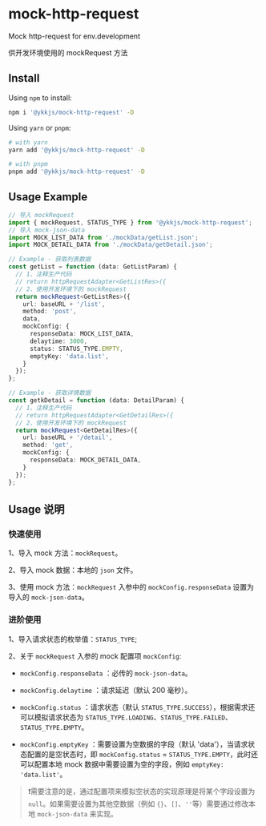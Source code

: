 # mock-http-request

Mock http-request for env.development

供开发环境使用的 mockRequest 方法

## Install

Using `npm` to install:

```bash
npm i '@ykkjs/mock-http-request' -D
```

Using `yarn` or `pnpm`:

```bash
# with yarn
yarn add '@ykkjs/mock-http-request' -D

# with pnpm
pnpm add '@ykkjs/mock-http-request' -D
```

## Usage Example

```ts
// 导入 mockRequest
import { mockRequest, STATUS_TYPE } from '@ykkjs/mock-http-request';
// 导入 mock-json-data
import MOCK_LIST_DATA from './mockData/getList.json';
import MOCK_DETAIL_DATA from './mockData/getDetail.json';

// Example - 获取列表数据
const getList = function (data: GetListParam) {
  // 1、注释生产代码
  // return httpRequestAdapter<GetListRes>({
  // 2、使用开发环境下的 mockRequest
  return mockRequest<GetListRes>({
    url: baseURL + '/list',
    method: 'post',
    data,
    mockConfig: {
      responseData: MOCK_LIST_DATA,
      delaytime: 3000,
      status: STATUS_TYPE.EMPTY,
      emptyKey: 'data.list',
    }
  });
};

// Example - 获取详情数据
const getkDetail = function (data: DetailParam) {
  // 1、注释生产代码
  // return httpRequestAdapter<GetDetailRes>({
  // 2、使用开发环境下的 mockRequest
  return mockRequest<GetDetailRes>({
    url: baseURL + '/detail',
    method: 'get',
    mockConfig: {
      responseData: MOCK_DETAIL_DATA,
    }
  });
};
```

## Usage 说明

### 快速使用

1、导入 mock 方法：`mockRequest`。

2、导入 mock 数据：本地的 `json` 文件。

3、使用 mock 方法：`mockRequest` 入参中的 `mockConfig.responseData` 设置为导入的 `mock-json-data`。

### 进阶使用

1、导入请求状态的枚举值：`STATUS_TYPE`;

2、关于 `mockRequest` 入参的 mock 配置项 `mockConfig`:

* `mockConfig.responseData` ：必传的 `mock-json-data`。

* `mockConfig.delaytime` ：请求延迟（默认 200 毫秒）。

* `mockConfig.status` ：请求状态（默认 `STATUS_TYPE.SUCCESS`），根据需求还可以模拟请求状态为 `STATUS_TYPE.LOADING`、`STATUS_TYPE.FAILED`、`STATUS_TYPE.EMPTY`。

* `mockConfig.emptyKey` ：需要设置为空数据的字段（默认 'data'），当请求状态配置的是空状态时，即 `mockConfig.status` = `STATUS_TYPE.EMPTY`，此时还可以配置本地 mock 数据中需要设置为空的字段，例如 `emptyKey: 'data.list'`。
> ❗️需要注意的是，通过配置项来模拟空状态的实现原理是将某个字段设置为`null`。如果需要设置为其他空数据（例如 `{}`、`[]`、`''`等）需要通过修改本地  `mock-json-data` 来实现。
